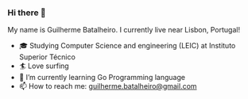 ### Hi there 👋

My name is Guilherme Batalheiro. I currently live near Lisbon, Portugal!

- 🎓 Studying Computer Science and engineering (LEIC) at Instituto Superior Técnico
- 🏄 Love surfing
- 🌱 I’m currently learning Go Programming language
- 📫 How to reach me: guilherme.batalheiro@gmail.com
